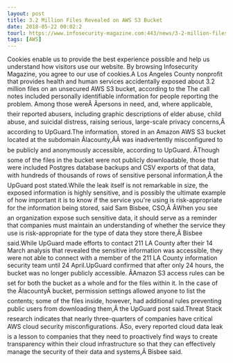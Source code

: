 ```yaml
---
layout: post
title: 3.2 Million Files Revealed on AWS S3 Bucket
date: 2018-05-22 00:02:2
tourl: https://www.infosecurity-magazine.com:443/news/3-2-million-files-revealed-on-aws/
tags: [AWS]
---
```

Cookies enable us to provide the best experience possible and help us understand how visitors use our website. By browsing Infosecurity Magazine, you agree to our use of cookies.A Los Angeles County nonprofit that provides health and human services accidentally exposed about 3.2 million files on an unsecured AWS S3 bucket, according to the The call notes included personally identifiable information for people reporting the problem. Among those wereÂ Âpersons in need, and, where applicable, their reported abusers, including graphic descriptions of elder abuse, child abuse, and suicidal distress, raising serious, large-scale privacy concerns,Â according to UpGuard.The information, stored in an Amazon AWS S3 bucket located at the subdomain Âlacounty,ÂÂ was inadvertently misconfigured to be publicly and anonymously accessible, according to UpGuard. ÂThough some of the files in the bucket were not publicly downloadable, those that were included Postgres database backups and CSV exports of that data, with hundreds of thousands of rows of sensitive personal information,Â the UpGuard post stated.While the leak itself is not remarkable in size, the exposed information is highly sensitive, and is possibly the ultimate example of how important it is to know if the service you're using is risk-appropriate for the information being stored, said Sam Bisbee, CSO,Â ÂWhen you see an organization expose such sensitive data, it should serve as a reminder that companies must maintain an understanding of whether the service they use is risk-appropriate for the type of data they store there,Â Bisbee said.While UpGuard made efforts to contact 211 LA County after their 14 March analysis that revealed the sensitive information was accessible, they were not able to connect with a member of the 211 LA County information security team until 24 April.UpGuard confirmed that after only 24 hours, the bucket was no longer publicly accessible. ÂAmazon S3 access rules can be set for both the bucket as a whole and for the files within it. In the case of the ÂlacountyÂ bucket, permission settings allowed anyone to list the contents; some of the files inside, however, had additional rules preventing public users from downloading them,Â the UpGuard post said.Threat Stack research indicates that nearly three-quarters of companies have critical AWS cloud security misconfigurations. ÂSo, every reported cloud data leak is a lesson to companies that they need to proactively find ways to create transparency within their cloud infrastructure so that they can effectively manage the security of their data and systems,Â Bisbee said.